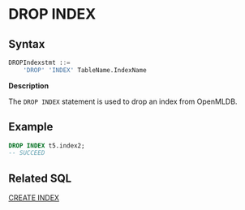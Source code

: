 # DROP INDEX

## Syntax

```sql
DROPIndexstmt ::=
    'DROP' 'INDEX' TableName.IndexName
```

**Description**

The `DROP INDEX` statement is used to drop an index from OpenMLDB.

## **Example**
```SQL
DROP INDEX t5.index2;
-- SUCCEED
```

## Related SQL

[CREATE INDEX](./CREATE_INDEX_STATEMENT.md)